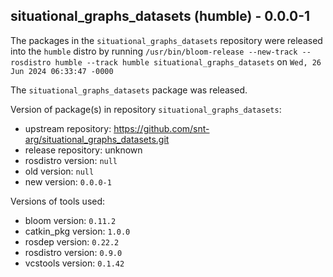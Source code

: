 ## situational_graphs_datasets (humble) - 0.0.0-1

The packages in the `situational_graphs_datasets` repository were released into the `humble` distro by running `/usr/bin/bloom-release --new-track --rosdistro humble --track humble situational_graphs_datasets` on `Wed, 26 Jun 2024 06:33:47 -0000`

The `situational_graphs_datasets` package was released.

Version of package(s) in repository `situational_graphs_datasets`:

- upstream repository: https://github.com/snt-arg/situational_graphs_datasets.git
- release repository: unknown
- rosdistro version: `null`
- old version: `null`
- new version: `0.0.0-1`

Versions of tools used:

- bloom version: `0.11.2`
- catkin_pkg version: `1.0.0`
- rosdep version: `0.22.2`
- rosdistro version: `0.9.0`
- vcstools version: `0.1.42`


